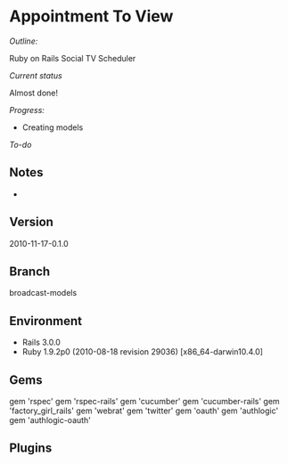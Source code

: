Appointment To View
===================

*Outline:*

Ruby on Rails Social TV Scheduler

*Current status*

Almost done!

*Progress:*

+ Creating models

*To-do*


Notes
-----
+ 

Version
-------
2010-11-17-0.1.0

Branch
------
broadcast-models

Environment
-----------
+ Rails 3.0.0
+ Ruby 1.9.2p0 (2010-08-18 revision 29036) [x86_64-darwin10.4.0]

Gems
----
 gem 'rspec'
 gem 'rspec-rails'
 gem 'cucumber'
 gem 'cucumber-rails'
 gem 'factory_girl_rails'
 gem 'webrat'
 gem 'twitter'
 gem 'oauth'
 gem 'authlogic'
 gem 'authlogic-oauth'

Plugins
-------


